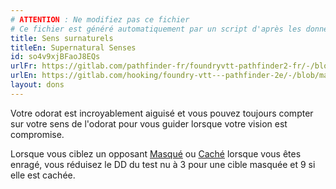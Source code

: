 ```yaml
---
# ATTENTION : Ne modifiez pas ce fichier
# Ce fichier est généré automatiquement par un script d'après les données du module Foundry VTT officiel et de sa traduction
title: Sens surnaturels
titleEn: Supernatural Senses
id: so4v9xjBFaoJ8EQs
urlFr: https://gitlab.com/pathfinder-fr/foundryvtt-pathfinder2-fr/-/blob/master/data/feats/so4v9xjBFaoJ8EQs.htm
urlEn: https://gitlab.com/hooking/foundry-vtt---pathfinder-2e/-/blob/master/packs/data/feats.db/supernatural-senses.json
layout: dons
---
```

Votre odorat est incroyablement aiguisé et vous pouvez toujours compter sur votre sens de l'odorat pour vous guider lorsque votre vision est compromise.

Lorsque vous ciblez un opposant [Masqué](../conditions/masqué.md) ou [Caché](../conditions/caché.md) lorsque vous êtes enragé, vous réduisez le DD du test nu à 3 pour une cible masquée et 9 si elle est cachée.
